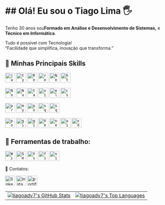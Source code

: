 # ## Olá! Eu sou o Tiago Lima 🖐️

<!-- [![Blog](https://img.shields.io/website?label=tiagolima7dev.com&style=for-the-badge&url=https://tiagolima7dev.netlify.app/)](https://tiagolimadev.netlify.app/)
[![Instagram](https://img.shields.io/badge/Instagram-E4405F?style=for-the-badge&logo=instagram&logoColor=white)](https://www.instagram.com/tiagolimadbvs7/)
[![Facebook](https://img.shields.io/badge/Facebook-1877F2?style=for-the-badge&logo=facebook&logoColor=white)](https://www.facebook.com/tiago.nevesdelima)
[![Whatsapp](https://img.shields.io/badge/WhatsApp-25D366?style=for-the-badge&logo=whatsapp&logoColor=white)](https://api.whatsapp.com/send?phone=5591992806448)
[![E-mail](https://img.shields.io/badge/Gmail-D14836?style=for-the-badge&logo=gmail&logoColor=white
)](https://www.facebook.com/tiago.nevesdelima)

![Tiago GitHub stats](https://github-readme-stats.vercel.app/api?username=tiagoadv7&show_icons=true&theme=dracula&count_private=true)


## Tecnologias que eu uso no meu dia

<div style="display: inline_block">
  <img align="center" alt="html5" src="https://img.shields.io/badge/HTML5-E34F26?style=for-the-badge&logo=html5&logoColor=white" />
  <img align="center" alt="css" src="https://img.shields.io/badge/CSS3-1572B6?style=for-the-badge&logo=css3&logoColor=white" />
  <img align="center" alt="js" src="https://img.shields.io/badge/JavaScript-F7DF1E?style=for-the-badge&logo=javascript&logoColor=black" />
  <img align="center" alt="ts" src="https://img.shields.io/badge/TypeScript-007ACC?style=for-the-badge&logo=typescript&logoColor=white" />
  <img align="center" alt="react" src="https://img.shields.io/badge/React-20232A?style=for-the-badge&logo=react&logoColor=61DAFB" />
  <img align="center" alt="nodejs" src="https://img.shields.io/badge/Node.js-43853D?style=for-the-badge&logo=node.js&logoColor=white" />
  <img align="center" alt="nodejs" src="https://img.shields.io/badge/Vue.js-43853D?style=for-the-badge&logo=node.js&logoColor=white" />
</div><br/>

Apaixonado por tecnologias, educação e por mudar a vida das pessoas através da programação e ajudar outros a ter conhecimentos.

<img src="https://raw.githubusercontent.com/MicaelliMedeiros/micaellimedeiros/master/image/computer-illustration.png" min-width="400px" max-width="400px" width="400px" align="right" alt="Computador iuriCode"> -->

<p align="left"> 
  Tenho 30 anos sou<strong>Formado em Análise e Desenvolvimento de Sistemas,</strong> e <strong>Técnico em Informática</strong>.<br>
</p>
<p align="left"> 
 Tudo é possivel com Tecnologia! <br>
 “Facilidade que simplifica, inovação que transforma.”
</p>



## 🚀 Minhas Principais Skills

<code><img height="32" src="https://skillicons.dev/icons?i=js&theme=dark" alt="javascript"/></code>
<code><img height="32" src="https://skillicons.dev/icons?i=ts&theme=dark" alt="typescript"/></code>
<code><img height="32" src="https://skillicons.dev/icons?i=react&theme=dark" alt="React"/></code>
<code><img height="32" src="https://skillicons.dev/icons?i=react&native&theme=light" alt="react Native"/></code>
<code><img height="32" src="https://skillicons.dev/icons?i=nextjs&theme=dark" alt="NextJS"/></code>
<code><img height="32" src="https://skillicons.dev/icons?i=html&theme=dark" alt="html"/></code>

<code><img height="32" src="https://skillicons.dev/icons?i=nodejs&theme=dark" alt="Nodejs"/></code>
<code><img height="32" src="https://skillicons.dev/icons?i=nuxtjs&theme=dark" alt="Nuxtjs"/></code>
<code><img height="32" src="https://skillicons.dev/icons?i=tailwind&theme=dark" alt="tailndcss"/></code>
<code><img height="32" src="https://skillicons.dev/icons?i=vite&theme=dark" alt="vite"/></code>
<code><img height="32" src="https://skillicons.dev/icons?i=electron&theme=dark" alt="electron"/></code>
<code><img height="32" src="https://skillicons.dev/icons?i=css&theme=dark" alt="css"/></code>

<code><img height="32" src="https://skillicons.dev/icons?i=prisma&theme=dark" alt="prisma"/></code>
<code><img height="32" src="https://skillicons.dev/icons?i=mysql&theme=dark" alt="mysql"/></code>
<code><img height="32" src="https://skillicons.dev/icons?i=postgres&theme=dark" alt="postgres"/></code>
<code><img height="32" src="https://skillicons.dev/icons?i=sqlite&theme=dark" alt="sqllite"/></code>
<code><img height="32" src="https://www.oracle.com/a/ocom/img/sql-dev3.svg" alt="sqldeveloper"/></code>

<code><img height="32" src="https://skillicons.dev/icons?i=postman&theme=dark" alt="postman"/></code>
<code><img height="32" src="https://skillicons.dev/icons?i=github&theme=dark" alt="github"/></code>
<code><img height="32" src="https://skillicons.dev/icons?i=git&theme=dark" alt="git"/></code>
<code><img height="32" src="https://skillicons.dev/icons?i=vercel&theme=light" alt="Vercel"/></code>
<code><img height="32" src="https://skillicons.dev/icons?i=netlify&theme=light" alt="netlify"/></code>
<code><img height="32" src="https://skillicons.dev/icons?i=ai&theme=dark" alt="ai"/></code>
<code><img height="32" src="https://skillicons.dev/icons?i=xd&theme=light" alt="xd"/></code>



## 💼 Ferramentas de trabalho:

<code><img height="32" src="https://skillicons.dev/icons?i=windows&theme=dark" alt="Windows"/></code>
<code><img height="32" src="https://skillicons.dev/icons?i=gmail&theme=dark" alt="Gmail"/></code>
<code><img height="32" src="https://skillicons.dev/icons?i=vscode&theme=light" alt="VsCode"/></code>
<code><img height="32" src="https://skillicons.dev/icons?i=figma&theme=light" alt="figma"/></code>
<code><img height="32" src="https://skillicons.dev/icons?i=visualstudio&theme=light" alt="visualstudio"/></code>

<p align="left">
 📱 Contatos: 
</p>


<p align="left">

  <a href="https://www.linkedin.com/in/tiago-lima-4a90b4118/" target='_blank' alt="Linkedin">
  <img height="32" src="https://skillicons.dev/icons?i=linkedin&theme=light" alt="linkedin"/></a>

  <a href="https://www.instagram.com/tiagolimadbvs7/" target='_blank' alt="instagram">
  <img height="32" src="https://skillicons.dev/icons?i=instagram&theme=light" alt="instagram"/></a>

  <a href="https://tiagolimadev.netlify.app/" target='_blank' alt="portifolio">
  <img height="32" src="https://skillicons.dev/icons?i=netlify&theme=light" alt="portifolio"/></a>

</p> 


<table style="border: none;">
  <tr>
    <td style="border: none;">
      <a href="https://github.com/anuraghazra/github-readme-stats">
        <img src="https://github-readme-stats.vercel.app/api?username=tiagoadv7&theme=tokyonight" alt="tiagoadv7's GitHub Stats" style="border: none;" />
      </a>
    </td>
    <td style="border: none;">
      <a href="https://github.com/anuraghazra/github-readme-stats">
        <img src="https://github-readme-stats.vercel.app/api/top-langs/?username=tiagoadv7&hide=html&layout=compact&theme=tokyonight" alt="tiagoadv7's Top Languages" style="border: none;" />
      </a>
    </td>
  </tr>
</table>
